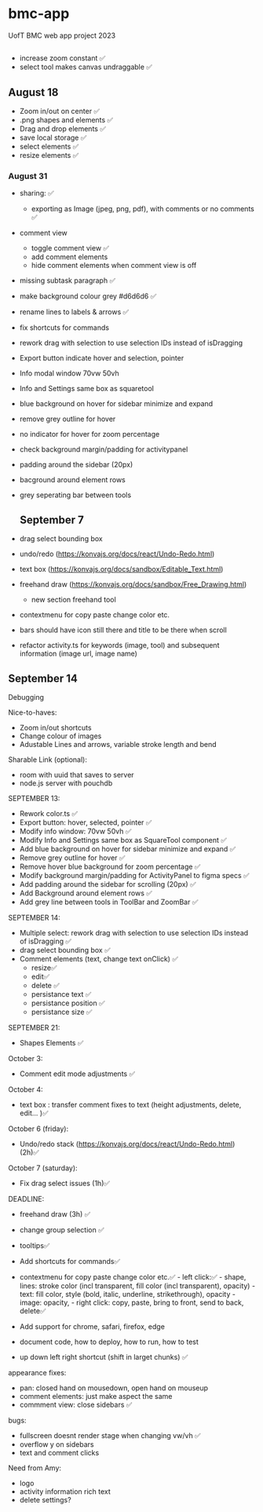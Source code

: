 # bmc-app

UofT BMC web app project 2023

##

-   increase zoom constant ✅
-   select tool makes canvas undraggable ✅

## August 18

-   Zoom in/out on center ✅
-   .png shapes and elements ✅
-   Drag and drop elements ✅
-   save local storage ✅
-   select elements ✅
-   resize elements ✅

### August 31

-   sharing: ✅
    -   exporting as Image (jpeg, png, pdf), with comments or no comments ✅
-   comment view
    -   toggle comment view ✅
    -   add comment elements
    -   hide comment elements when comment view is off
-   missing subtask paragraph ✅
-   make background colour grey #d6d6d6 ✅
-   rename lines to labels & arrows ✅
-   fix shortcuts for commands
-   rework drag with selection to use selection IDs instead of isDragging
-   Export button indicate hover and selection, pointer
-   Info modal window 70vw 50vh
-   Info and Settings same box as squaretool
-   blue background on hover for sidebar minimize and expand
-   remove grey outline for hover
-   no indicator for hover for zoom percentage
-   check background margin/padding for activitypanel
-   padding around the sidebar (20px)
-   bacground around element rows
-   grey seperating bar between tools

    ## September 7

-   drag select bounding box
-   undo/redo (https://konvajs.org/docs/react/Undo-Redo.html)
-   text box (https://konvajs.org/docs/sandbox/Editable_Text.html)
-   freehand draw (https://konvajs.org/docs/sandbox/Free_Drawing.html)
    -   new section freehand tool
-   contextmenu for copy paste change color etc.
-   bars should have icon still there and title to be there when scroll
-   refactor activity.ts for keywords (image, tool) and subsequent information (image url, image name)

## September 14

Debugging

Nice-to-haves:

-   Zoom in/out shortcuts
-   Change colour of images
-   Adustable Lines and arrows, variable stroke length and bend

Sharable Link (optional):

-   room with uuid that saves to server
-   node.js server with pouchdb

SEPTEMBER 13:

-   Rework color.ts ✅
-   Export button: hover, selected, pointer ✅
-   Modify info window: 70vw 50vh ✅
-   Modify Info and Settings same box as SquareTool component ✅
-   Add blue background on hover for sidebar minimize and expand ✅
-   Remove grey outline for hover ✅
-   Remove hover blue background for zoom percentage ✅
-   Modify background margin/padding for ActivityPanel to figma specs ✅
-   Add padding around the sidebar for scrolling (20px) ✅
-   Add Background around element rows ✅
-   Add grey line between tools in ToolBar and ZoomBar ✅

SEPTEMBER 14:

-   Multiple select: rework drag with selection to use selection IDs instead of isDragging ✅
-   drag select bounding box ✅
-   Comment elements (text, change text onClick) ✅
    -   resize✅
    -   edit✅
    -   delete ✅
    -   persistance text ✅
    -   persistance position ✅
    -   persistance size ✅

SEPTEMBER 21:

-   Shapes Elements ✅

October 3:

-   Comment edit mode adjustments ✅

October 4:

-   text box : transfer comment fixes to text (height adjustments, delete, edit... )✅

October 6 (friday):

-   Undo/redo stack (https://konvajs.org/docs/react/Undo-Redo.html) (2h)✅

October 7 (saturday):

-   Fix drag select issues (1h)✅

DEADLINE:

-   freehand draw (3h) ✅
-   change group selection ✅
-   tooltips✅
-   Add shortcuts for commands✅
-   contextmenu for copy paste change color etc.✅ - left click:✅ - shape, lines: stroke color (incl transparent, fill color (incl transparent), opacity) - text: fill color, style (bold, italic, underline, strikethrough), opacity - image: opacity, - right click: copy, paste, bring to front, send to back, delete✅

-   Add support for chrome, safari, firefox, edge
-   document code, how to deploy, how to run, how to test
-   up down left right shortcut (shift in larget chunks) ✅

appearance fixes:

-   pan: closed hand on mousedown, open hand on mouseup
-   comment elements: just make aspect the same
-   commment view: close sidebars ✅

bugs:

-   fullscreen doesnt render stage when changing vw/vh ✅
-   overflow y on sidebars
-   text and comment clicks

Need from Amy:

-   logo
-   activity information rich text
-   delete settings?
